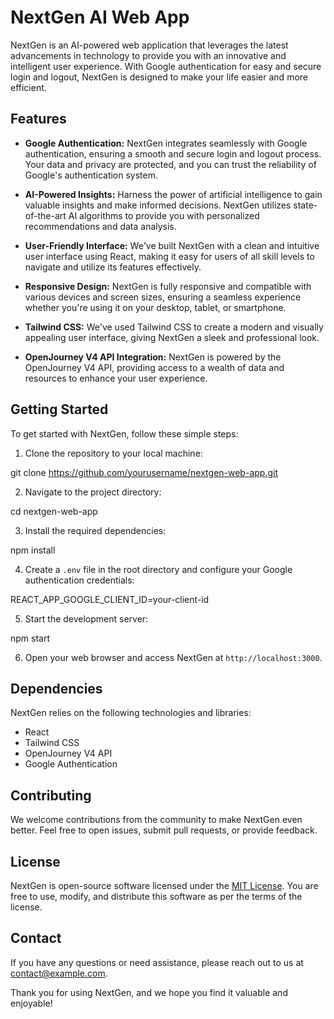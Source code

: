 
# NextGen AI Web App

NextGen is an AI-powered web application that leverages the latest advancements in technology to provide you with an innovative and intelligent user experience. With Google authentication for easy and secure login and logout, NextGen is designed to make your life easier and more efficient.

## Features

- **Google Authentication:** NextGen integrates seamlessly with Google authentication, ensuring a smooth and secure login and logout process. Your data and privacy are protected, and you can trust the reliability of Google's authentication system.

- **AI-Powered Insights:** Harness the power of artificial intelligence to gain valuable insights and make informed decisions. NextGen utilizes state-of-the-art AI algorithms to provide you with personalized recommendations and data analysis.

- **User-Friendly Interface:** We've built NextGen with a clean and intuitive user interface using React, making it easy for users of all skill levels to navigate and utilize its features effectively.

- **Responsive Design:** NextGen is fully responsive and compatible with various devices and screen sizes, ensuring a seamless experience whether you're using it on your desktop, tablet, or smartphone.

- **Tailwind CSS:** We've used Tailwind CSS to create a modern and visually appealing user interface, giving NextGen a sleek and professional look.

- **OpenJourney V4 API Integration:** NextGen is powered by the OpenJourney V4 API, providing access to a wealth of data and resources to enhance your user experience.

## Getting Started

To get started with NextGen, follow these simple steps:

1. Clone the repository to your local machine:

git clone https://github.com/yourusername/nextgen-web-app.git


2. Navigate to the project directory:

cd nextgen-web-app


3. Install the required dependencies:

npm install


4. Create a `.env` file in the root directory and configure your Google authentication credentials:

REACT_APP_GOOGLE_CLIENT_ID=your-client-id


5. Start the development server:

npm start


6. Open your web browser and access NextGen at `http://localhost:3000`.

## Dependencies

NextGen relies on the following technologies and libraries:

- React
- Tailwind CSS
- OpenJourney V4 API
- Google Authentication

## Contributing

We welcome contributions from the community to make NextGen even better. Feel free to open issues, submit pull requests, or provide feedback.

## License

NextGen is open-source software licensed under the [MIT License](LICENSE). You are free to use, modify, and distribute this software as per the terms of the license.

## Contact

If you have any questions or need assistance, please reach out to us at [contact@example.com](mailto:contact@example.com).

Thank you for using NextGen, and we hope you find it valuable and enjoyable!
